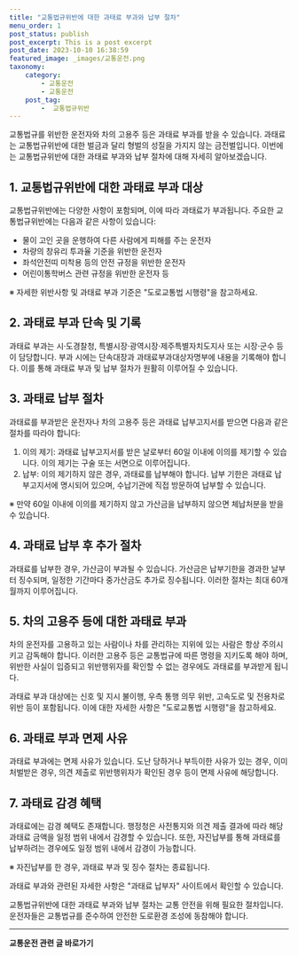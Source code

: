 ```yaml
---
title: "교통법규위반에 대한 과태료 부과와 납부 절차"
menu_order: 1
post_status: publish
post_excerpt: This is a post excerpt
post_date: 2023-10-10 16:38:59
featured_image: _images/교통운전.png
taxonomy:
    category:
        - 교통운전
        - 교통운전
    post_tag:
        -  교통법규위반
---
```




교통법규를 위반한 운전자와 차의 고용주 등은 과태료 부과를 받을 수 있습니다. 과태료는 교통법규위반에 대한 벌금과 달리 형벌의 성질을 가지지 않는 금전벌입니다. 이번에는 교통법규위반에 대한 과태료 부과와 납부 절차에 대해 자세히 알아보겠습니다.

## 1. 교통법규위반에 대한 과태료 부과 대상

교통법규위반에는 다양한 사항이 포함되며, 이에 따라 과태료가 부과됩니다. 주요한 교통법규위반에는 다음과 같은 사항이 있습니다:

- 물이 고인 곳을 운행하여 다른 사람에게 피해를 주는 운전자
- 차량의 창유리 투과율 기준을 위반한 운전자
- 좌석안전띠 미착용 등의 안전 규정을 위반한 운전자
- 어린이통학버스 관련 규정을 위반한 운전자 등

※ 자세한 위반사항 및 과태료 부과 기준은 "도로교통법 시행령"을 참고하세요.

## 2. 과태료 부과 단속 및 기록

과태료 부과는 시·도경찰청, 특별시장·광역시장·제주특별자치도지사 또는 시장·군수 등이 담당합니다. 부과 시에는 단속대장과 과태료부과대상자명부에 내용을 기록해야 합니다. 이를 통해 과태료 부과 및 납부 절차가 원활히 이루어질 수 있습니다.

## 3. 과태료 납부 절차

과태료를 부과받은 운전자나 차의 고용주 등은 과태료 납부고지서를 받으면 다음과 같은 절차를 따라야 합니다:

1. 이의 제기: 과태료 납부고지서를 받은 날로부터 60일 이내에 이의를 제기할 수 있습니다. 이의 제기는 구술 또는 서면으로 이루어집니다.
2. 납부: 이의 제기하지 않은 경우, 과태료를 납부해야 합니다. 납부 기한은 과태료 납부고지서에 명시되어 있으며, 수납기관에 직접 방문하여 납부할 수 있습니다.

※ 만약 60일 이내에 이의를 제기하지 않고 가산금을 납부하지 않으면 체납처분을 받을 수 있습니다.

## 4. 과태료 납부 후 추가 절차

과태료를 납부한 경우, 가산금이 부과될 수 있습니다. 가산금은 납부기한을 경과한 날부터 징수되며, 일정한 기간마다 중가산금도 추가로 징수됩니다. 이러한 절차는 최대 60개월까지 이루어집니다.

## 5. 차의 고용주 등에 대한 과태료 부과

차의 운전자를 고용하고 있는 사람이나 차를 관리하는 지위에 있는 사람은 항상 주의시키고 감독해야 합니다. 이러한 고용주 등은 교통법규에 따른 명령을 지키도록 해야 하며, 위반한 사실이 입증되고 위반행위자를 확인할 수 없는 경우에도 과태료를 부과받게 됩니다.

과태료 부과 대상에는 신호 및 지시 불이행, 우측 통행 의무 위반, 고속도로 및 전용차로 위반 등이 포함됩니다. 이에 대한 자세한 사항은 "도로교통법 시행령"을 참고하세요.

## 6. 과태료 부과 면제 사유

과태료 부과에는 면제 사유가 있습니다. 도난 당하거나 부득이한 사유가 있는 경우, 이미 처벌받은 경우, 의견 제출로 위반행위자가 확인된 경우 등이 면제 사유에 해당합니다.

## 7. 과태료 감경 혜택

과태료에는 감경 혜택도 존재합니다. 행정청은 사전통지와 의견 제출 결과에 따라 해당 과태료 금액을 일정 범위 내에서 감경할 수 있습니다. 또한, 자진납부를 통해 과태료를 납부하려는 경우에도 일정 범위 내에서 감경이 가능합니다.

※ 자진납부를 한 경우, 과태료 부과 및 징수 절차는 종료됩니다.

과태료 부과와 관련된 자세한 사항은 "과태료 납부자" 사이트에서 확인할 수 있습니다.

교통법규위반에 대한 과태료 부과와 납부 절차는 교통 안전을 위해 필요한 절차입니다. 운전자들은 교통법규를 준수하여 안전한 도로환경 조성에 동참해야 합니다.

<!-- wp:separator -->
<hr class="wp-block-separator has-alpha-channel-opacity"/>
<!-- /wp:separator -->

<!-- wp:group {"backgroundColor":"base","layout":{"type":"constrained"}} -->
<div class="wp-block-group has-base-background-color has-background"><!-- wp:paragraph {"align":"center","fontSize":"large"} -->
<p class="has-text-align-center has-large-font-size"><strong>교통운전 관련 글 바로가기</strong></p>
<!-- /wp:paragraph -->


<!-- wp:latest-posts
{"categories":[{"id":1440,"count":19,"description":"","link":"https://uknowlaw.com/category/%ea%b5%90%ed%86%b5%ec%9a%b4%ec%a0%84/","name":"교통운전","slug":"교통운전","taxonomy":"category","parent":0,"meta":[],"_links":{"self":[{"href":"https://uknowlaw.com/wp-json/wp/v2/categories/1440"}],"collection":[{"href":"https://uknowlaw.com/wp-json/wp/v2/categories"}],"about":[{"href":"https://uknowlaw.com/wp-json/wp/v2/taxonomies/category"}],"wp:post_type":[{"href":"https://uknowlaw.com/wp-json/wp/v2/posts?categories=1440"}],"curies":[{"name":"wp","href":"https://api.w.org/{rel}","templated":true}]}}],"postsToShow":100,"excerptLength":28,"postLayout":"grid","columns":2,"featuredImageAlign":"left","featuredImageSizeSlug":"large","fontSize":"medium"} /--></div>
<!-- /wp:group -->